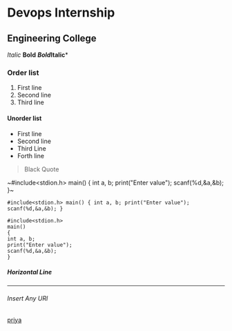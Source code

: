 # Devops Internship
## Engineering College
*Italic*
**Bold**
***Bold*Italic***
### Order list 
1. First line
2. Second line
3. Third line

#### Unorder list
- First line
- Second line
- Third Line
- Forth line

> Black Quote

~#include<stdion.h>
main()
{
int a, b;
print("Enter value");
scanf(%d,&a,&b);
}~

`#include<stdion.h>
main()
{
int a, b;
print("Enter value");
scanf(%d,&a,&b);
}`

```
#include<stdion.h>
main()
{
int a, b;
print("Enter value");
scanf(%d,&a,&b);
}
```
##### Horizontal Line
----------

###### Insert Any URl
[priya](https://www.google.com)

